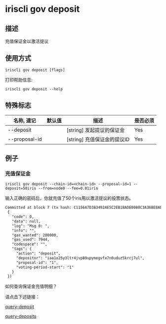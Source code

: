 # iriscli gov deposit

## 描述
 
充值保证金以激活提议
 
## 使用方式
 
```
iriscli gov deposit [flags]
```

打印帮助信息:

```
iriscli gov deposit --help
```


## 特殊标志
 
| 名称, 速记        | 默认值                      | 描述                                                                                                                                                 | 是否必须  |
| ---------------- | -------------------------- | ---------------------------------------------------------------------------------------------------------------------------------------------------- | -------- |
| --deposit        |                            | [string] 发起提议的保证金                                                                                                                         | Yes      |
| --proposal-id    |                            | [string] 充值保证金的提议ID                                                                                                        | Yes      |

## 例子

### 充值保证金

```shell
iriscli gov deposit --chain-id=<chain-id> --proposal-id=1 --deposit=50iris --from=node0 --fee=0.01iris
```

输入正确的密码后，你就充值了50个iris用以激活提议的投票状态。

```txt
Committed at block 7 (tx hash: C1156A7D383492AE5C2EB1BADE0080C3A36BE8AED491DC5B2331056BED5D60DC, response:
 {
   "code": 0,
   "data": null,
   "log": "Msg 0: ",
   "info": "",
   "gas_wanted": 200000,
   "gas_used": 7944,
   "codespace": "",
   "tags": {
     "action": "deposit",
     "depositor": "iaa1x25y3ltr4jvp89upymegvfx7n0uduz5krcj7ul",
     "proposal-id": "1",
     "voting-period-start": "1"
   }
 })
```

如何查询保证金充值明细？

请点击下述链接：

[query-deposit](query-deposit.md)

[query-deposits](query-deposits.md)
